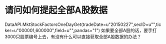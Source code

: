 # 请问如何提起全部A股数据

DataAPI.MktStockFactorsOneDayGet(tradeDate=u"20150227",secID=u"",ticker=u"000001,600000",field=u"",pandas="1")
如果要全部A股的话，要手打3000只股票编号上去，有没有什么可以直接获取全部A股数据的办法？